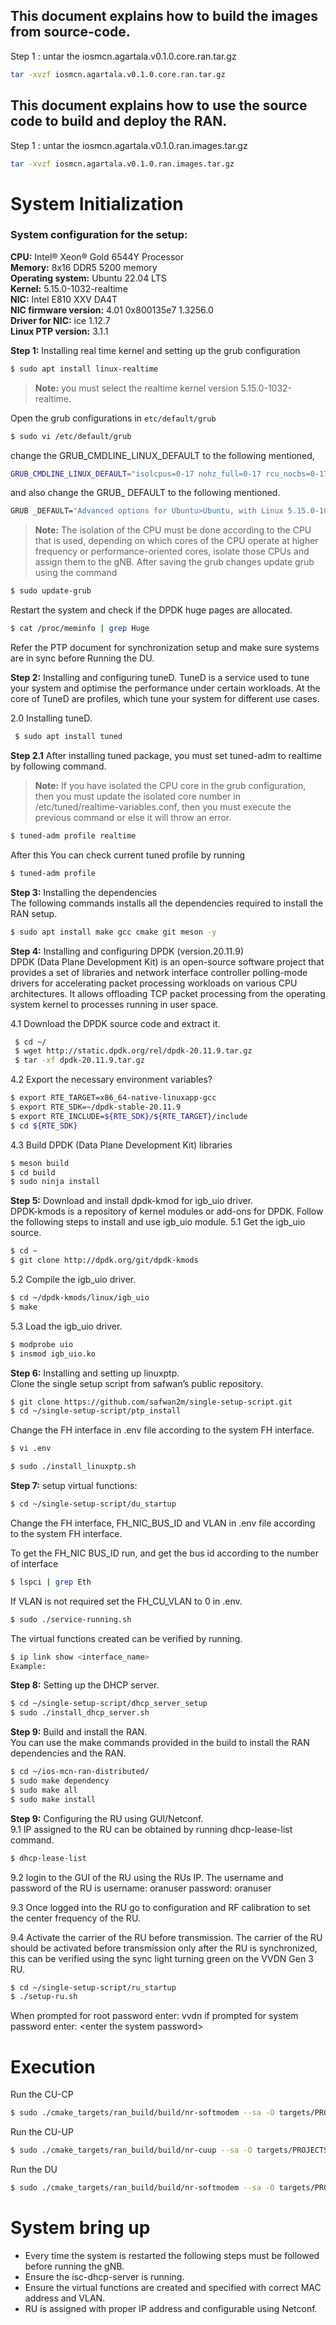 ## This document explains how to build the images from source-code.

Step 1 : untar the iosmcn.agartala.v0.1.0.core.ran.tar.gz

```sh
tar -xvzf iosmcn.agartala.v0.1.0.core.ran.tar.gz

```
## This document explains how to use the source code to build and deploy the RAN. 

Step 1 : untar the iosmcn.agartala.v0.1.0.ran.images.tar.gz

```sh
tar -xvzf iosmcn.agartala.v0.1.0.ran.images.tar.gz

```
# System Initialization 
### System configuration for the setup:
**CPU:** Intel® Xeon® Gold 6544Y Processor </br>
**Memory:** 8x16 DDR5 5200 memory </br>
**Operating system:** Ubuntu 22.04 LTS </br>
**Kernel:** 5.15.0-1032-realtime </br>
**NIC:** Intel E810 XXV DA4T </br>
**NIC firmware version:** 4.01 0x800135e7 1.3256.0 </br>
**Driver for NIC:** ice 1.12.7 </br>
**Linux PTP version:** 3.1.1 </br>

**Step 1:** Installing real time kernel and setting up the grub configuration
```sh
$ sudo apt install linux-realtime
```
> **Note:** you must select the realtime kernel version 5.15.0-1032-realtime.
 
Open the grub configurations in ```etc/default/grub```
```sh
$ sudo vi /etc/default/grub
```
change the GRUB_CMDLINE_LINUX_DEFAULT to the following mentioned,
```sh
GRUB_CMDLINE_LINUX_DEFAULT="isolcpus=0-17 nohz_full=0-17 rcu_nocbs=0-17 kthread_cpus=18-31 rcu_nocb_poll nosoftlockup default_hugepagesz=1GB hugepagesz=1G hugepages=20 intel_iommu=on iommu=pt mitigations=off skew_tick=1 selinux=0 enforcing=0 tsc=reliable nmi_watchdog=0 softlockup_panic=0 audit=0 vt.handoff=7"
```
and also change the GRUB_ DEFAULT to the following mentioned.
```sh
GRUB _DEFAULT="Advanced options for Ubuntu>Ubuntu, with Linux 5.15.0-1032-realtime"
```
 
> **Note:** The isolation of the CPU must be done according to the CPU that is used, depending on which cores of the CPU operate at higher frequency or performance-oriented cores, isolate those CPUs and assign them to the gNB. 
After saving the grub changes update grub using the command 
```sh
$ sudo update-grub
```
Restart the system and check if the DPDK huge pages are allocated.
```sh
$ cat /proc/meminfo | grep Huge
```
 
Refer the PTP document for synchronization setup and make sure systems are in sync before Running the DU.

**Step 2:** Installing and configuring tuneD. 
TuneD is a service used to tune your system and optimise the performance under certain workloads. At the core of TuneD are profiles, which tune your system for different use cases.

2.0 Installing tuneD.
```sh
 $ sudo apt install tuned
```
**Step 2.1** After installing tuned package, you must set tuned-adm to realtime by following command.
> **Note:** If you have isolated the CPU core in the grub configuration, then you must update the isolated core number in /etc/tuned/realtime-variables.conf, then you must execute the previous command or else it will throw an error. 

 ```sh
$ tuned-adm profile realtime
```
After this You can check current tuned profile by running
```sh
$ tuned-adm profile
```

**Step 3:** Installing the dependencies </br>
The following commands installs all the dependencies required to install the RAN setup. 
```sh
$ sudo apt install make gcc cmake git meson -y
```

**Step 4:** Installing and configuring DPDK (version.20.11.9) </br>
DPDK (Data Plane Development Kit) is an open-source software project that provides a set of libraries and network interface controller polling-mode drivers for accelerating packet processing workloads on various CPU architectures. It allows offloading TCP packet processing from the operating system kernel to processes running in user space.

4.1 Download the DPDK source code and extract it.
```sh
 $ cd ~/ 
 $ wget http://static.dpdk.org/rel/dpdk-20.11.9.tar.gz 
 $ tar -xf dpdk-20.11.9.tar.gz
```

4.2 Export the necessary environment variables?
```sh
$ export RTE_TARGET=x86_64-native-linuxapp-gcc
$ export RTE_SDK=~/dpdk-stable-20.11.9
$ export RTE_INCLUDE=${RTE_SDK}/${RTE_TARGET}/include
$ cd ${RTE_SDK}
```

4.3 Build DPDK (Data Plane Development Kit) libraries
```sh
$ meson build 
$ cd build
$ sudo ninja install
```

**Step 5:** Download and install dpdk-kmod for igb_uio driver. </br>
DPDK-kmods is a repository of kernel modules or add-ons for DPDK. Follow the following steps to install and use igb_uio module. 
5.1 Get the igb_uio source.
```sh
$ cd ~
$ git clone http://dpdk.org/git/dpdk-kmods
```

5.2 Compile the igb_uio driver.
```sh
$ cd ~/dpdk-kmods/linux/igb_uio
$ make
```

5.3 Load the igb_uio driver.
```sh
$ modprobe uio
$ insmod igb_uio.ko
```

**Step 6:** Installing and setting up linuxptp. </br>
Clone the single setup script from safwan’s public repository.
```sh
$ git clone https://github.com/safwan2m/single-setup-script.git
$ cd ~/single-setup-script/ptp_install
```
Change the FH interface in .env file according to the system FH interface. 
```sh
$ vi .env
```

```sh
$ sudo ./install_linuxptp.sh
```

**Step 7:** setup virtual functions:
```sh
$ cd ~/single-setup-script/du_startup
```
Change the FH interface, FH_NIC_BUS_ID and VLAN in .env file according to the system FH interface. 
 
To get the FH_NIC BUS_ID run, and get the bus id according to the number of interface
```sh
$ lspci | grep Eth
```
 
If VLAN is not required set the FH_CU_VLAN to 0 in .env.
```sh
$ sudo ./service-running.sh
```

The virtual functions created can be verified by running.
```sh
$ ip link show <interface_name>
Example: 
```

**Step 8:** Setting up the DHCP server.
```sh
$ cd ~/single-setup-script/dhcp_server_setup
$ sudo ./install_dhcp_server.sh
```

**Step 9:** Build and install the RAN. </br>
You can use the make commands provided in the build to install the RAN dependencies and the RAN.
```sh
$ cd ~/ios-mcn-ran-distributed/
$ sudo make dependency
$ sudo make all
$ sudo make install
```

**Step 9:** Configuring the RU using GUI/Netconf. </br>
9.1 IP assigned to the RU can be obtained by running dhcp-lease-list command. 
```sh
$ dhcp-lease-list
```
 
9.2	login to the GUI of the RU using the RUs IP. The username and password of the RU is 
username: oranuser
password: oranuser
 
 

9.3	Once logged into the RU go to configuration and RF calibration to set the center frequency of the RU. 
 
9.4	Activate the carrier of the RU before transmission. 
The carrier of the RU should be activated before transmission only after the RU is synchronized, this can be verified using the sync light turning green on the VVDN Gen 3 RU. 
```sh
$ cd ~/single-setup-script/ru_startup
$ ./setup-ru.sh
```
When prompted for root password enter: vvdn
if prompted for system password enter: \<enter the system password>

# Execution

Run the CU-CP
```sh
$ sudo ./cmake_targets/ran_build/build/nr-softmodem --sa -O targets/PROJECTS/GENERIC-NR-5GC/CONF/gnb-cucp.sa.f1-e1-oaicore.conf
```
Run the CU-UP
```sh
$ sudo ./cmake_targets/ran_build/build/nr-cuup --sa -O targets/PROJECTS/GENERIC-NR-5GC/CONF/gnb-cuup.sa.f1-e1.conf
```
Run the DU
```sh
$ sudo ./cmake_targets/ran_build/build/nr-softmodem --sa -O targets/PROJECTS/GENERIC-NR-5GC/CONF/gnb-du.sa.band78.273PRB.1x1-f1-e1-vvdn.conf --thread-pool 12,13,14,15 --mplane
```
# System bring up
- Every time the system is restarted the following steps must be followed before running the gNB. </br>
- Ensure the isc-dhcp-server is running. </br>
- Ensure the virtual functions are created and specified with correct MAC address and VLAN. </br>
- RU is assigned with proper IP address and configurable using Netconf. </br>
